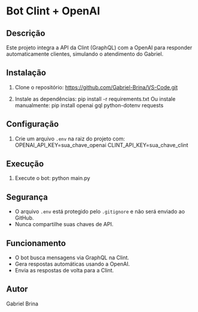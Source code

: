 # Bot Clint + OpenAI

## Descrição
Este projeto integra a API da Clint (GraphQL) com a OpenAI para responder automaticamente clientes, simulando o atendimento do Gabriel.

## Instalação

1. Clone o repositório: https://github.com/Gabriel-Brina/VS-Code.git

2. Instale as dependências: pip install -r requirements.txt
    Ou instale manualmente: pip install openai gql python-dotenv requests

## Configuração

1. Crie um arquivo `.env` na raiz do projeto com: OPENAI_API_KEY=sua_chave_openai CLINT_API_KEY=sua_chave_clint

## Execução

1. Execute o bot: python main.py

## Segurança

- O arquivo `.env` está protegido pelo `.gitignore` e não será enviado ao GitHub.
- Nunca compartilhe suas chaves de API.

## Funcionamento

- O bot busca mensagens via GraphQL na Clint.
- Gera respostas automáticas usando a OpenAI.
- Envia as respostas de volta para a Clint.

## Autor

Gabriel Brina